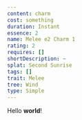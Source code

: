 ```yaml
---
content: charm
cost: something
duration: Instant
essence: 2
name: Melee e2 Charm 1
rating: 2
requires: []
shortDescription: ~
splat: Second Sunrise
tags: []
trait: Melee
tree: Wind
type: Simple
---
```


Hello **world**!
